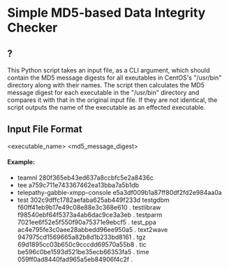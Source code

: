 # Simple MD5-based Data Integrity Checker

## ?
This Python script takes an input file, as a CLI argument, which should contain the MD5 message digests for all exeutables in CentOS's "/usr/bin" directory along with their names. The script then calculates the MD5 message digest for each executable in the "/usr/bin" directory and compares it with that in the original input file. If they are not identical, the script outputs the name of the executable as an effected executable. 

## Input File Format
<executable_name> <md5_message_digest>

#### Example:

* teamnl 280f365eb43ed637a8ccbfc5e2a8436c
* tee a759c711e743367462ea13bba7a5b1db
* telepathy-gabble-xmpp-console e5a3df009b1a87ff80df2fd2e984aa0a
* test 302c9dffc1782aefaba625ab449f233d
testgdbm f60ff41eb9b17e49c08e88e3c368e610 . 
testlibraw f98540ebf64f5373a4ab6dac9ce3a3eb . 
testparm 7021ee6f52e5f550f90a75371e9ebcf5 . 
test_ppa ac4e795fe3c0aee28abbedd96ee950a5 . 
text2wave 947975cd1569665a82b8d1b233bd8161 . 
tgz 69d1895cc03b650c9cccdd69570a55b8 . 
tic be596c0be1593d521be35ecb66353fa5 . 
time 059ff0ad8440fad965a5eb84906f4c2f . 
